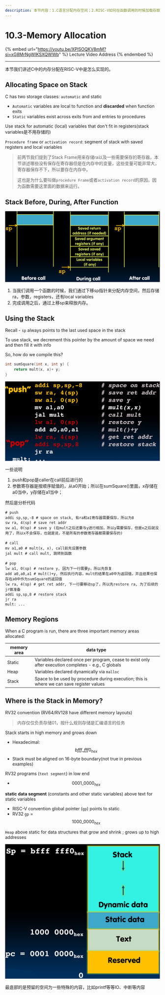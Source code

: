 ```yaml
---
description: 本节内容：1.C语言分配内存空间；2.RISC-V如何在函数调用的时候加载存取；3.内存区域的划分；
---
```


# 10.3-Memory Allocation

{% embed url="https://youtu.be/XPlSOQKV8mM?si=xG8MrNgWlKSXQWWb" %}
Lecture Video Address
{% endembed %}

***

本节我们讲述C中的内存分配在RISC-V中是怎么实现的。

## Allocating Space on Stack

C has two storage classes: `automatic` and static

* `Automatic` variables are local to function and **discarded** when function exits
* `Static` variables exist across exits from and entries to procedures

Use stack for automatic (local) variables that don't fit in registers(stack variables是不用存储的)

`Procedure frame` or `activation record`: segment of stack with saved registers and local variables

> 前两节我们提到了Stack Frame用来存储ra以及一些需要保存的寄存器，本节讲述哪些没有保存在寄存器但是在内存中的变量，这些变量可能非常大，寄存器保存不下，所以要存在内存中。
>
> 这也是为什么要叫做`procedure Frame`或者`activation record`的原因，因为函数需要这里面的数据来运行。

## Stack Before, During, After Function

![Stack Before, During, After Function](.image/image-20240606155749029.png)

1. 当我们调用一个函数的时候，我们通过下移sp指针来分配内存空间，然后存储ra，参数，registers，还有local variables
2. 完成调用之后，通过上移sp来释放内存。

## Using the Stack

Recall - `sp` always points to the last used space in the stack

To use stack, we decrement this pointer by the amount of space we need and then fill it with info

So, how do we compile this?

```c
int sumSquare(int x, int y) {
    return mult(x, x)+ y;
}
```

![push & pop](.image/image-20240606155915632.png)

一些说明

1. push和pop是caller在call前后进行的
2. 参数寄存器是按顺序赋值的，从a0开始；所以在sumSquare()里面，x存储在a0当中，y存储在a1当中；

然后是分析代码

```assembly
# push
addi sp,sp,-8 # space on stack, 有ra和a1寄存器需要保存，所以为8
sw ra, 4(sp) # save ret addr
sw a1, 0(sp) # save y (在mult之后还要与y进行相加，所以y需要保存，但是x之后就没用了，所以x不会保存，也就是说，不是所有的参数寄存器都需要保存的)

# call
mv a1,a0 # mult(x, x), call前先设置参数
jal mult # call mult, 跳转到函数

# pop
lw a1, 0(sp) # restore y, 因为下一行需要y，所以先恢复
add a0,a0,a1 # mult()+y, 然后执行内容，mult的结果在a0中为返回值，并且结果也保存在a0中作为sumSquare的返回值
lw ra, 4(sp) # get ret addr, 下一行要移动sp了，所以先restore ra, 为了后续的jr做准备
addi sp,sp,8 # restore stack
jr ra
mult: ...
```

## Memory Regions

When a C program is run, there are three important memory areas allocated:

| memory area | data type                                                                                            |
| ----------- | ---------------------------------------------------------------------------------------------------- |
| Static      | Variables declared once per program, cease to exist only after execution completes - e.g., C globals |
| Heap        | Variables declared dynamically via `malloc`                                                          |
| Stack       | Space to be used by procedure during execution; this is where we can save register values            |

## Where is the Stack in Memory?

RV32 convention (RV64/RV128 have different memory layouts)

> 内存仅仅负责存储01，按什么规则存储是汇编语言的任务

Stack starts in high memory and grows down

* Hexadecimal: $$bfff\_fff0_{hex}$$
* Stack must be aligned on 16-byte boundary(not true in previous examples)

RV32 programs (`text segment`) in low end

* $$0001\_0000_{hex}$$

**static data segment** (constants and other static variables) above text for static variables

* RISC-V convention global pointer (`gp`) points to static
* RV32 `gp` = $$1000\_0000_{hex}$$

`Heap` above static for data structures that grow and shrink ; grows up to high addresses

![Segments of Memory](.image/image-20240606160240260.png)

最底部的是预留的空间为一些特殊的内容，比如printf等等IO、中断等内容
